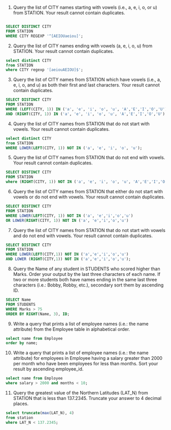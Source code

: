 1. Query the list of CITY names starting with vowels (i.e., a, e, i, o, or u) from STATION. Your result cannot contain duplicates.

```sql

SELECT DISTINCT CITY
FROM STATION
WHERE CITY REGEXP '^[AEIOUaeiou]';
```

2. Query the list of CITY names ending with vowels (a, e, i, o, u) from STATION. Your result cannot contain duplicates.
```sql
select distinct CITY
from STATION
where CITY regexp '[aeiouAEIOU]$';
```

3. Query the list of CITY names from STATION which have vowels (i.e., a, e, i, o, and u) as both their first and last characters. Your result cannot contain duplicates.
```sql
SELECT DISTINCT CITY
FROM STATION
WHERE (LEFT(CITY, 1)) IN ('a', 'e', 'i', 'o', 'u', 'A','E','I','O','U')
AND (RIGHT(CITY, 1)) IN ('a', 'e', 'i', 'o', 'u', 'A','E','I','O','U')
```
4. Query the list of CITY names from STATION that do not start with vowels. Your result cannot contain duplicates.
```sql
select distinct CITY
from STATION
WHERE LOWER(LEFT(CITY, 1)) NOT IN ('a', 'e', 'i', 'o', 'u');
```
5. Query the list of CITY names from STATION that do not end with vowels. Your result cannot contain duplicates.
```SQL
SELECT DISTINCT CITY
FROM STATION
where (RIGHT(CITY, 1)) NOT IN ('a', 'e', 'i', 'o', 'u', 'A','E','I','O','U')
```
6. Query the list of CITY names from STATION that either do not start with vowels or do not end with vowels. Your result cannot contain duplicates.
```sql
SELECT DISTINCT CITY
FROM STATION
WHERE LOWER(LEFT(CITY, 1)) NOT IN ('a', 'e','i','o','u')
OR LOWER(RIGHT(CITY, 1)) NOT IN ('a', 'e','i','o','u')
```
7. Query the list of CITY names from STATION that do not start with vowels and do not end with vowels. Your result cannot contain duplicates.
```SQL
SELECT DISTINCT CITY
FROM STATION
WHERE LOWER(LEFT(CITY,1)) NOT IN ('a','e','i','o','u')
AND LOWER (RIGHT(CITY,1)) NOT IN ('a','e','i','o','u');
```
8. Query the Name of any student in STUDENTS who scored higher than Marks. Order your output by the last three characters of each name. If two or more students both have names ending in the same last three characters (i.e.: Bobby, Robby, etc.), secondary sort them by ascending ID.
```sql
SELECT Name
FROM STUDENTS
WHERE Marks > 75 
ORDER BY RIGHT(Name, 3), ID;
```
9. Write a query that prints a list of employee names (i.e.: the name attribute) from the Employee table in alphabetical order.
```sql
select name from Employee
order by name;
```
10. Write a query that prints a list of employee names (i.e.: the name attribute) for employees in Employee having a salary greater than 2000 per month who have been employees for less than months. Sort your result by ascending employee_id.
```sql
select name from Employee
where salary > 2000 and months < 10;
```
11. Query the greatest value of the Northern Latitudes (LAT_N) from STATION that is less than 137.2345. Truncate your answer to 4 decimal places.
```SQL
select truncate(max(LAT_N), 4)
from station
where LAT_N < 137.2345;
```